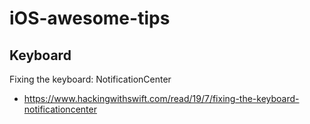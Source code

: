 # iOS-awesome-tips

## Keyboard
Fixing the keyboard: NotificationCenter
- https://www.hackingwithswift.com/read/19/7/fixing-the-keyboard-notificationcenter
